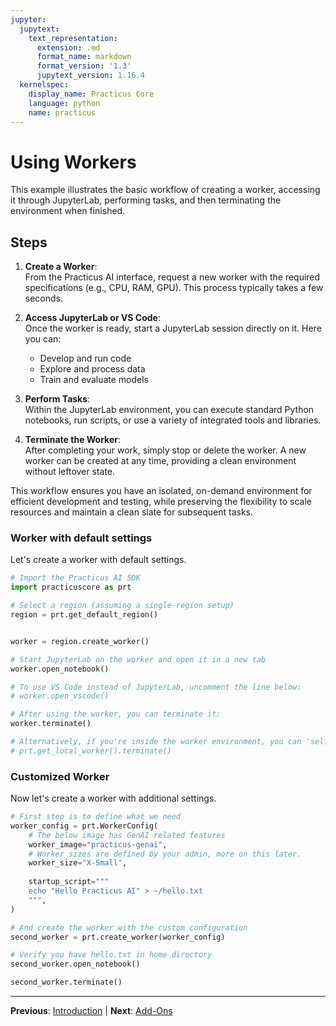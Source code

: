 ```yaml
---
jupyter:
  jupytext:
    text_representation:
      extension: .md
      format_name: markdown
      format_version: '1.3'
      jupytext_version: 1.16.4
  kernelspec:
    display_name: Practicus Core
    language: python
    name: practicus
---
```


<!-- #region -->
# Using Workers

This example illustrates the basic workflow of creating a worker, accessing it through JupyterLab, performing tasks, and then terminating the environment when finished.

## Steps

1. **Create a Worker**:  
   From the Practicus AI interface, request a new worker with the required specifications (e.g., CPU, RAM, GPU). This process typically takes a few seconds.

2. **Access JupyterLab or VS Code**:  
   Once the worker is ready, start a JupyterLab session directly on it. Here you can:
   - Develop and run code
   - Explore and process data
   - Train and evaluate models

3. **Perform Tasks**:  
   Within the JupyterLab environment, you can execute standard Python notebooks, run scripts, or use a variety of integrated tools and libraries.

4. **Terminate the Worker**:  
   After completing your work, simply stop or delete the worker. A new worker can be created at any time, providing a clean environment without leftover state.

This workflow ensures you have an isolated, on-demand environment for efficient development and testing, while preserving the flexibility to scale resources and maintain a clean slate for subsequent tasks.


### Worker with default settings

Let's create a worker with default settings.
<!-- #endregion -->

```python
# Import the Practicus AI SDK
import practicuscore as prt
```

```python
# Select a region (assuming a single-region setup)
region = prt.get_default_region()


worker = region.create_worker()
```

```python
# Start JupyterLab on the worker and open it in a new tab
worker.open_notebook()

# To use VS Code instead of JupyterLab, uncomment the line below:
# worker.open_vscode()
```

```python
# After using the worker, you can terminate it:
worker.terminate()

# Alternatively, if you're inside the worker environment, you can 'self-terminate' by running:
# prt.get_local_worker().terminate()
```

### Customized Worker

Now let's create a worker with additional settings.

```python
# First step is to define what we need
worker_config = prt.WorkerConfig(
    # The below image has GenAI related features
    worker_image="practicus-genai",
    # Worker sizes are defined by your admin, more on this later.
    worker_size="X-Small",
    
    startup_script="""
    echo "Hello Practicus AI" > ~/hello.txt
    """,
)

# And create the worker with the custom configuration
second_worker = prt.create_worker(worker_config)
```

```python
# Verify you have hello.txt in home directory
second_worker.open_notebook()
```

```python
second_worker.terminate()
```


---

**Previous**: [Introduction](01_introduction.md) | **Next**: [Add-Ons](03_add-ons.md)
